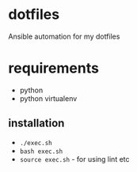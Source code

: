 # dotfiles

Ansible automation for my dotfiles

# requirements
* python
* python virtualenv

## installation

* ```./exec.sh```
* ```bash exec.sh```
* ```source exec.sh``` - for using lint etc
